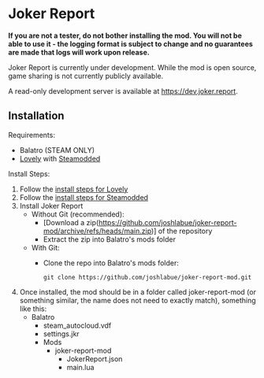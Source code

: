 # Joker Report
**If you are not a tester, do not bother installing the mod. You will not be able to use it - the logging format is subject to change and no guarantees are made that logs will work upon release.**

Joker Report is currently under development. While the mod is open source, game sharing is not currently publicly available.

A read-only development server is available at https://dev.joker.report.

## Installation
Requirements:
- Balatro (STEAM ONLY)
- [Lovely](https://github.com/ethangreen-dev/lovely-injector) with [Steamodded](https://github.com/Steamodded/smods)

Install Steps:
1. Follow the [install steps for Lovely](https://github.com/ethangreen-dev/lovely-injector?tab=readme-ov-file#manual-installation)
2. Follow the [install steps for Steamodded](https://github.com/Steamodded/smods/wiki#how-to-install-steamodded)
3. Install Joker Report
    - Without Git (recommended):
        - [Download a zip(https://github.com/joshlabue/joker-report-mod/archive/refs/heads/main.zip)] of the repository
        - Extract the zip into Balatro's mods folder
    - With Git:
        - Clone the repo into Balatro's mods folder:

            `git clone https://github.com/joshlabue/joker-report-mod.git`
4. Once installed, the mod should be in a folder called joker-report-mod (or something similar, the name does not need to exactly match), something like this:
    - Balatro
        - steam_autocloud.vdf
        - settings.jkr
        - Mods
            - joker-report-mod
                - JokerReport.json
                - main.lua

